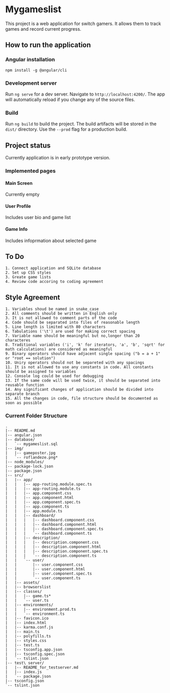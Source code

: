 # Mygameslist

This project is a web application for switch gamers. It allows them to track games and record current progress.

## How to run the application

### Angular installation

`npm install -g @angular/cli`

### Development server

Run `ng serve` for a dev server. Navigate to `http://localhost:4200/`. The app will automatically reload if you change any of the source files.

### Build

Run `ng build` to build the project. The build artifacts will be stored in the `dist/` directory. Use the `--prod` flag for a production build.

## Project status

Currently application is in early prototype version.

### Implemented pages

#### Main Screen

Currently empty

#### User Profile

Includes user bio and game list

#### Game Info

Includes infoprmation about selected game

## To Do

    1. Connect application and SQLite database
    2. Set up CSS styles
    3. Greate game lists
    4. Review code accoring to coding agreement
    
## Style Agreement

    1. Variables shoud be named in snake_case
    2. All comments should be written in English only
    3. It is not allowed to comment parts of the code
    4. Code should be separated into files of reasonable length
    5. Line length is limited with 80 characters
    6. Tabulations ('\t') are used for making correct spacing
    7. Variable name should be meaningful but no,longer than 20 characteres
    8. Traditional variables ('i', 'k' for iterators, 'a', 'b', 'sqrt' for math calculations) are considered as meaningful
    9. Binary operators should have adjacent single spacing ("b = a + 1" or "root == solution")
    10. Uniry operators should not be separeted with any spacings
    11. It is not allowed to use any constants in code. All constants should be assigned to variables
    12. Console log could be used for debugging
    13. If the same code will be used twice, it should be separated into reusable function
    14. Any significant changes of application should be divided into separate branch
    15. All the changes in code, file structure should be documented as soon as possible
    
    
    
### Current Folder Structure

```
.
|-- README.md
|-- angular.json
|-- database/
|   `-- mygameslist.sql
|-- img/
|   |-- gameposter.jpg
|   `-- roflandeze.png*
|-- node_modules/
|-- package-lock.json
|-- package.json
|-- src/
|   |-- app/
|   |   |-- app-routing.module.spec.ts
|   |   |-- app-routing.module.ts
|   |   |-- app.component.css
|   |   |-- app.component.html
|   |   |-- app.component.spec.ts
|   |   |-- app.component.ts
|   |   |-- app.module.ts
|   |   |-- dashboard/
|   |   |   |-- dashboard.component.css
|   |   |   |-- dashboard.component.html
|   |   |   |-- dashboard.component.spec.ts
|   |   |   `-- dashboard.component.ts
|   |   |-- description/
|   |   |   |-- description.component.css
|   |   |   |-- description.component.html
|   |   |   |-- description.component.spec.ts
|   |   |   `-- description.component.ts
|   |   `-- user/
|   |       |-- user.component.css
|   |       |-- user.component.html
|   |       |-- user.component.spec.ts
|   |       `-- user.component.ts
|   |-- assets/
|   |-- browserslist
|   |-- classes/
|   |   |-- game.ts*
|   |   `-- user.ts
|   |-- environments/
|   |   |-- environment.prod.ts
|   |   `-- environment.ts
|   |-- favicon.ico
|   |-- index.html
|   |-- karma.conf.js
|   |-- main.ts
|   |-- polyfills.ts
|   |-- styles.css
|   |-- test.ts
|   |-- tsconfig.app.json
|   |-- tsconfig.spec.json
|   `-- tslint.json
|-- test\ server/
|   |-- README_for_testserver.md
|   |-- index.js
|   `-- package.json
|-- tsconfig.json
`-- tslint.json


```
